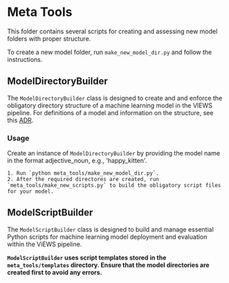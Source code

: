 # Meta Tools

This folder contains several scripts for creating and assessing new model folders with proper structure.

To create a new model folder, run `make_new_model_dir.py` and follow the instructions.

## ModelDirectoryBuilder

The `ModelDirectoryBuilder` class is designed to create and and enforce the obligatory directory structure of a machine learning model in the VIEWS pipeline. For definitions of a model and information on the structure, see this [ADR](https://github.com/prio-data/views_pipeline/blob/main/documentation/ADRs/005_model_definition_and_structure.md).

### Usage

Create an instance of `ModelDirectoryBuilder` by providing the model name in the format adjective_noun, e.g., 'happy_kitten'.

    1. Run `python meta_tools/make_new_model_dir.py`.
    2. After the required directores are created, run `meta_tools/make_new_scripts.py` to build the obligatory script files for your model.

## ModelScriptBuilder

The `ModelScriptBuilder` class is designed to build and manage essential Python scripts for machine learning model deployment and evaluation within the ViEWS pipeline.

**`ModelScriptBuilder` uses script templates stored in the `meta_tools/templates` directory. Ensure that the model directories are created first to avoid any errors.**
